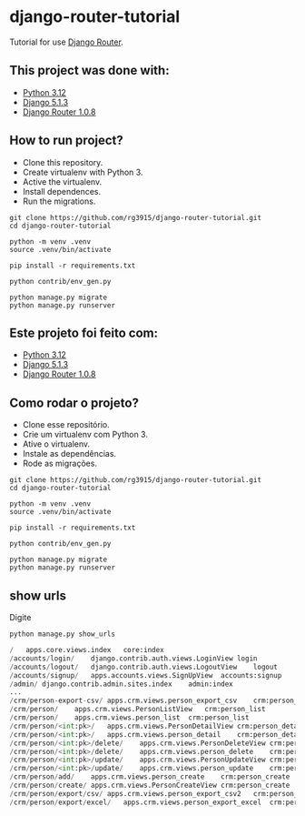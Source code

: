 # django-router-tutorial

Tutorial for use [Django Router](https://pypi.org/project/django-router/).

## This project was done with:

* [Python 3.12](https://www.python.org/)
* [Django 5.1.3](https://www.djangoproject.com/)
* [Django Router 1.0.8](https://pypi.org/project/django-router/)

## How to run project?

* Clone this repository.
* Create virtualenv with Python 3.
* Active the virtualenv.
* Install dependences.
* Run the migrations.

```
git clone https://github.com/rg3915/django-router-tutorial.git
cd django-router-tutorial

python -m venv .venv
source .venv/bin/activate

pip install -r requirements.txt

python contrib/env_gen.py

python manage.py migrate
python manage.py runserver
```

## Este projeto foi feito com:

* [Python 3.12](https://www.python.org/)
* [Django 5.1.3](https://www.djangoproject.com/)
* [Django Router 1.0.8](https://pypi.org/project/django-router/)

## Como rodar o projeto?

* Clone esse repositório.
* Crie um virtualenv com Python 3.
* Ative o virtualenv.
* Instale as dependências.
* Rode as migrações.

```
git clone https://github.com/rg3915/django-router-tutorial.git
cd django-router-tutorial

python -m venv .venv
source .venv/bin/activate

pip install -r requirements.txt

python contrib/env_gen.py

python manage.py migrate
python manage.py runserver
```

## show urls

Digite

```
python manage.py show_urls
```

```python
/   apps.core.views.index   core:index
/accounts/login/    django.contrib.auth.views.LoginView login
/accounts/logout/   django.contrib.auth.views.LogoutView    logout
/accounts/signup/   apps.accounts.views.SignUpView  accounts:signup
/admin/ django.contrib.admin.sites.index    admin:index
...
/crm/person-export-csv/ apps.crm.views.person_export_csv    crm:person_export_csv
/crm/person/    apps.crm.views.PersonListView   crm:person_list
/crm/person/    apps.crm.views.person_list  crm:person_list
/crm/person/<int:pk>/   apps.crm.views.PersonDetailView crm:person_detail
/crm/person/<int:pk>/   apps.crm.views.person_detail    crm:person_detail
/crm/person/<int:pk>/delete/    apps.crm.views.PersonDeleteView crm:person_delete
/crm/person/<int:pk>/delete/    apps.crm.views.person_delete    crm:person_delete
/crm/person/<int:pk>/update/    apps.crm.views.PersonUpdateView crm:person_update
/crm/person/<int:pk>/update/    apps.crm.views.person_update    crm:person_update
/crm/person/add/    apps.crm.views.person_create    crm:person_create
/crm/person/create/ apps.crm.views.PersonCreateView crm:person_create
/crm/person/export/csv/ apps.crm.views.person_export_csv2   crm:person_export_csv2
/crm/person/export/excel/   apps.crm.views.person_export_excel  crm:person_export_excel
```
